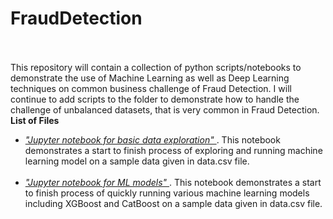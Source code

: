 # FraudDetection<br><br>

This repository will contain a collection of python scripts/notebooks to demonstrate
the use of Machine Learning as well as Deep Learning techniques on common business challenge of Fraud Detection.
I will continue to add scripts to the folder to demonstrate how to handle the challenge of unbalanced datasets,
that is very common in Fraud Detection.
<br><b>List of Files</b><br>
<ul>
<li><i><a href="https://github.com/drray30/MachineLearning/blob/master/FraudDetection/FWBexploratory.ipynb"> "Jupyter notebook for basic data exploration" </a> </i>. This notebook demonstrates a start to finish process of exploring and running machine learning model on a sample data given in data.csv file.</li><br>
<li><i><a href="https://github.com/drray30/MachineLearning/blob/master/FraudDetection/FraudDetectionMLmodels.ipynb"> "Jupyter notebook for ML models" </a> </i>. This notebook demonstrates a start to finish process of quickly running various machine learning models including XGBoost and CatBoost on a sample data given in data.csv file.</li><br>
